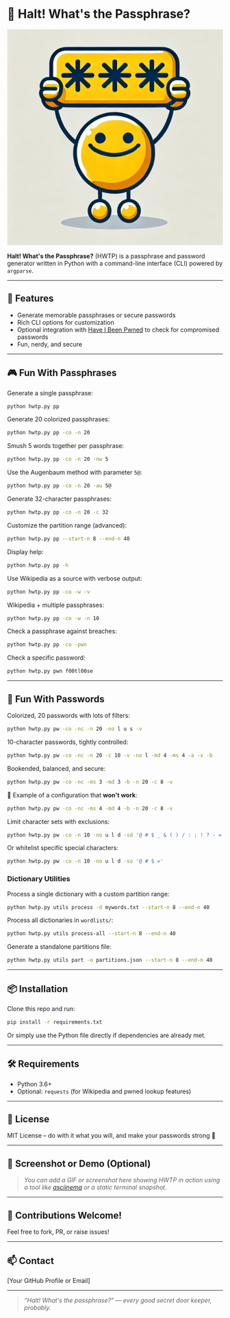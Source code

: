# 🛑 Halt! What's the Passphrase?

![HWTP Mascot](HWTP.jpg)

**Halt! What's the Passphrase?** (HWTP) is a passphrase and password generator written in Python with a command-line interface (CLI) powered by `argparse`.

---

## 🚀 Features

- Generate memorable passphrases or secure passwords
- Rich CLI options for customization
- Optional integration with [Have I Been Pwned](https://haveibeenpwned.com/) to check for compromised passwords
- Fun, nerdy, and secure

---

## 🎮 Fun With Passphrases

Generate a single passphrase:
```bash
python hwtp.py pp
```

Generate 20 colorized passphrases:
```bash
python hwtp.py pp -co -n 20
```

Smush 5 words together per passphrase:
```bash
python hwtp.py pp -co -n 20 -nw 5
```

Use the Augenbaum method with parameter `5@`:
```bash
python hwtp.py pp -co -n 20 -au 5@
```

Generate 32-character passphrases:
```bash
python hwtp.py pp -co -n 20 -c 32
```

Customize the partition range (advanced):
```bash
python hwtp.py pp --start-n 8 --end-n 40
```

Display help:
```bash
python hwtp.py pp -h
```

Use Wikipedia as a source with verbose output:
```bash
python hwtp.py pp -co -w -v
```

Wikipedia + multiple passphrases:
```bash
python hwtp.py pp -co -w -n 10
```

Check a passphrase against breaches:
```bash
python hwtp.py pp -co -pwn
```

Check a specific password:
```bash
python hwtp.py pwn f00tl00se
```

---

## 🔐 Fun With Passwords

Colorized, 20 passwords with lots of filters:
```bash
python hwtp.py pw -co -nc -n 20 -no l u s -v
```

10-character passwords, tightly controlled:
```bash
python hwtp.py pw -co -nc -n 20 -c 10 -v -no l -md 4 -ms 4 -a -x -b
```

Bookended, balanced, and secure:
```bash
python hwtp.py pw -co -nc -ms 3 -md 3 -b -n 20 -c 8 -v
```

🔴 Example of a configuration that **won't work**:
```bash
python hwtp.py pw -co -nc -ms 4 -md 4 -b -n 20 -c 8 -v
```

Limit character sets with exclusions:
```bash
python hwtp.py pw -co -n 10 -no u l d -sd '@ # $ _ & ( ) / : ; ! ? - ='
```

Or whitelist specific special characters:
```bash
python hwtp.py pw -co -n 10 -no u l d -so '@ # $ ='
```

### Dictionary Utilities

Process a single dictionary with a custom partition range:
```bash
python hwtp.py utils process -d mywords.txt --start-n 8 --end-n 40
```

Process all dictionaries in `wordlists/`:
```bash
python hwtp.py utils process-all --start-n 8 --end-n 40
```

Generate a standalone partitions file:
```bash
python hwtp.py utils part -o partitions.json --start-n 8 --end-n 40
```

---

## 📦 Installation

Clone this repo and run:
```bash
pip install -r requirements.txt
```

Or simply use the Python file directly if dependencies are already met.

---

## 🛠 Requirements

- Python 3.6+
- Optional: `requests` (for Wikipedia and pwned lookup features)

---

## 🧠 License

MIT License – do with it what you will, and make your passwords strong 💪

---

## 📸 Screenshot or Demo (Optional)

> _You can add a GIF or screenshot here showing HWTP in action using a tool like [asciinema](https://asciinema.org/) or a static terminal snapshot._

---

## 🙌 Contributions Welcome!

Feel free to fork, PR, or raise issues!

---

## 📫 Contact

[Your GitHub Profile or Email]

---

> _“Halt! What's the passphrase?” — every good secret door keeper, probably._

